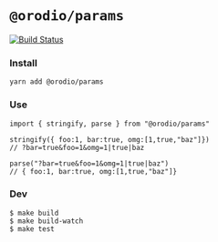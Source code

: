 # `@orodio/params`

[![Build Status](https://travis-ci.org/orodio/params.svg?branch=master)](https://travis-ci.org/orodio/params)

### Install

```
yarn add @orodio/params
```

### Use

```
import { stringify, parse } from "@orodio/params"

stringify({ foo:1, bar:true, omg:[1,true,"baz"]})
// ?bar=true&foo=1&omg=1|true|baz

parse("?bar=true&foo=1&omg=1|true|baz")
// { foo:1, bar:true, omg:[1,true,"baz"]}

```

### Dev

```
$ make build
$ make build-watch
$ make test
```
